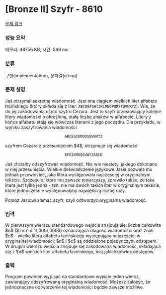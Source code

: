 # [Bronze II] Szyfr - 8610 

[문제 링크](https://www.acmicpc.net/problem/8610) 

### 성능 요약

메모리: 48756 KB, 시간: 548 ms

### 분류

구현(implementation), 문자열(string)

### 문제 설명

<p>Jaś otrzymał sekretną wiadomość. Jest ona ciągiem wielkich liter alfabetu łacińskiego (który składa się z liter: <code>ABCDEFGHIJKLMNOPQRSTUVWXYZ</code>). Wie, że do jej zakodowania użyto szyfru Cezara. Jest to szyfr przesuwający kolejne litery wiadomości o określoną, stałą liczbę znaków w alfabecie. Litery z końca alfabetu stają się wówczas literami z jego początku. Dla przykładu, w wyniku zaszyfrowania wiadomości</p>

<p align="center"><code>ABCEGIKMOQSUVWXYZ</code></p>

<p>szyfrem Cezara z przesunięciem $4$, otrzymuje się wiadomość</p>

<p align="center"><code>EFGIKMOQSUWYZABCD</code></p>

<p>Jaś chciałby odszyfrować wiadomość. Nie wie niestety, jakiego dokonano w niej przesunięcia. Wielkie doświadczenie językowe Jasia pozwala mu jednak przewidzieć, jaka litera występowała najczęściej w oryginalnym tekście. Szczęście, które mu zawsze towarzyszy, sprawiło także, że taka litera jest tylko jedna - tzn. nie ma dwóch takich liter w oryginalnym tekście, które jednocześnie występowałyby największą liczbę razy.</p>

<p>Pomóż Jasiowi złamać szyfr, czyli odtworzyć oryginalną wiadomość.</p>

### 입력 

 <p>W pierwszym wierszu standardowego wejścia znajdują się: liczba całkowita $n$ ($1 ≤ n ≤ 1\,000\,000$) oznaczająca długość wiadomości oraz znak $c$ - wielka litera alfabetu łacińskiego występująca najczęściej w oryginalnej wiadomości; $n$ i $c$ są oddzielone pojedynczym odstępem. W drugim wierszu wejścia znajduje się zakodowana wiadomość, składająca się z $n$ wielkich liter alfabetu łacińskiego, bez jakichkolwiek odstępów.</p>

### 출력 

 <p>Program powinien wypisać na standardowe wyjście jeden wiersz, zawierający odszyfrowaną oryginalną wiadomość. Możesz założyć, że jednoznaczne odtworzenie tej wiadomości będzie zawsze możliwe.</p>

